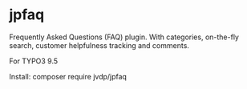 # jpfaq
Frequently Asked Questions (FAQ) plugin. With categories, on-the-fly search, customer helpfulness tracking and comments.

For TYPO3 9.5

Install: composer require jvdp/jpfaq
